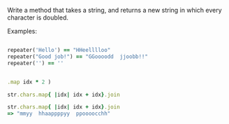 Write a method that takes a string, and returns a new string in which every character is doubled.

Examples:
```ruby

repeater('Hello') == "HHeelllloo"
repeater("Good job!") == "GGoooodd  jjoobb!!"
repeater('') == ''


.map idx * 2 )

str.chars.map{ |idx| idx + idx}.join

str.chars.map{ |idx| idx + idx}.join
=> "mmyy  hhaappppyy  ppoooocchh"

